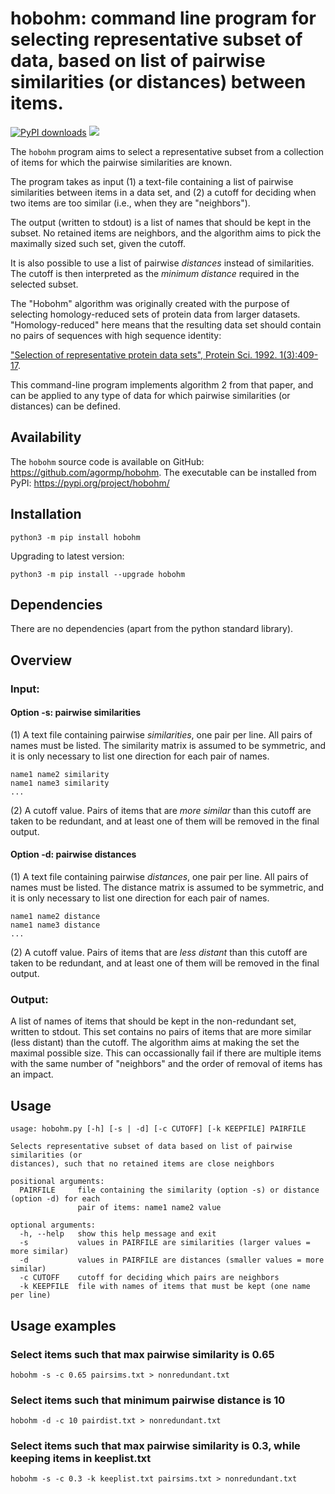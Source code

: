 # hobohm: command line program for selecting representative subset of data, based on list of pairwise similarities (or distances) between items.

[![PyPI downloads](https://static.pepy.tech/personalized-badge/hobohm?period=total&units=international_system&left_color=grey&right_color=blue&left_text=downloads)](https://pepy.tech/project/hobohm)
![](https://img.shields.io/badge/version-1.0.2-blue)

The `hobohm` program aims to select a representative subset from a collection of items for which the pairwise similarities are known.

The program takes as input (1) a text-file containing a list of pairwise similarities between items in a data set, and (2) a cutoff for deciding when two items are too similar (i.e., when they are "neighbors").

The output (written to stdout) is a list of names that should be kept in the subset. No retained items are neighbors, and the algorithm aims to pick the maximally sized such set, given the cutoff.

It is also possible to use a list of pairwise *distances* instead of similarities. The cutoff is then interpreted as the *minimum distance* required in the selected subset.

The "Hobohm" algorithm was originally created with the purpose of selecting homology-reduced sets of protein data from larger datasets. "Homology-reduced" here means that the resulting data set should contain no pairs of sequences with high sequence identity:

["Selection of representative protein data sets", Protein Sci. 1992. 1(3):409-17](https://pubmed.ncbi.nlm.nih.gov/1304348/).

This command-line program implements algorithm 2 from that paper, and can be applied to any type of data for which pairwise similarities (or distances) can be defined.



## Availability

The `hobohm` source code is available on GitHub: https://github.com/agormp/hobohm. The executable can be installed from PyPI: https://pypi.org/project/hobohm/

## Installation

```
python3 -m pip install hobohm
```

Upgrading to latest version:

```
python3 -m pip install --upgrade hobohm
```

## Dependencies

There are no dependencies (apart from the python standard library).

## Overview

### Input:

#### Option -s: pairwise similarities

(1) A text file containing pairwise *similarities*, one pair per line. All pairs of names must be listed. The similarity matrix is assumed to be symmetric, and it is only necessary to list one direction for each pair of names.

```
name1 name2 similarity
name1 name3 similarity
...
```

(2) A cutoff value. Pairs of items that are *more similar* than this cutoff are taken to be redundant, and at least one of them will be removed in the final output.

#### Option -d: pairwise distances

(1) A text file containing pairwise *distances*, one pair per line. All pairs of names must be listed. The distance matrix is assumed to be symmetric, and it is only necessary to list one direction for each pair of names.

```
name1 name2 distance
name1 name3 distance
...
```

(2) A cutoff value. Pairs of items that are *less distant* than this cutoff are taken to be redundant, and at least one of them will be removed in the final output.

### Output:

A list of names of items that should be kept in the non-redundant set, written to stdout. This set contains no pairs of items that are more similar (less distant) than the cutoff. The algorithm aims at making the set the maximal possible size. This can occassionally fail if there are multiple items with the same number of "neighbors" and the order of removal of items has an impact.

## Usage

```
usage: hobohm.py [-h] [-s | -d] [-c CUTOFF] [-k KEEPFILE] PAIRFILE

Selects representative subset of data based on list of pairwise similarities (or
distances), such that no retained items are close neighbors

positional arguments:
  PAIRFILE     file containing the similarity (option -s) or distance (option -d) for each
               pair of items: name1 name2 value

optional arguments:
  -h, --help   show this help message and exit
  -s           values in PAIRFILE are similarities (larger values = more similar)
  -d           values in PAIRFILE are distances (smaller values = more similar)
  -c CUTOFF    cutoff for deciding which pairs are neighbors
  -k KEEPFILE  file with names of items that must be kept (one name per line)
  ```

## Usage examples

### Select items such that max pairwise similarity is 0.65

```
hobohm -s -c 0.65 pairsims.txt > nonredundant.txt
```

### Select items such that minimum pairwise distance is 10

```
hobohm -d -c 10 pairdist.txt > nonredundant.txt
```

### Select items such that max pairwise similarity is 0.3, while keeping items in keeplist.txt

```
hobohm -s -c 0.3 -k keeplist.txt pairsims.txt > nonredundant.txt
```
